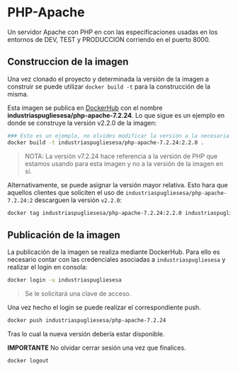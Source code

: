# PHP-Apache

Un servidor Apache con PHP en con las especificaciones usadas en los entornos de DEV, TEST y PRODUCCION corriendo en el puerto 8000.

## Construccion de la imagen

Una vez clonado el proyecto y determinada la versión de la imagen a construir se puede utilizar `docker build -t` para la construcción de la misma. 

Esta imagen se publica en [DockerHub](https://hub.docker.com/) con el nombre **industriaspugliesesa/php-apache-7.2.24**. 
Lo que sigue es un ejemplo en donde se construye la versión v2.2.0 de la imagen:


```bash
### Esto es un ejemplo, no olvides modificar la versión a la necesaria
docker build -t industriaspugliesesa/php-apache-7.2.24:2.2.0 .
```
> NOTA: La versión v7.2.24 hace referencia a la versión de PHP que estamos usando para esta imagen y no a la versión de la imagen en sí.

Alternativamente, se puede asignar la versión mayor relativa. Esto hara que aquellos clientes que soliciten el uso de `industriaspugliesesa/php-apache-7.2.24:2` descarguen la versión `v2.2.0`:

```bash
docker tag industriaspugliesesa/php-apache-7.2.24:2.2.0 industriaspugliesesa/php-apache-7.2.24:2
```

## Publicación de la imagen

La publicación de la imagen se realiza mediante DockerHub. Para ello es necesario contar con las credenciales asociadas a  `industriaspugliesesa` y realizar el login en consola:

```bash
docker login -u industriaspugliesesa
```

> Se le solicitará una clave de acceso.

Una vez hecho el login se puede realizar el correspondiente push.

```bash
docker push industriaspugliesesa/php-apache-7.2.24
```

Tras lo cual la nueva versión debería estar disponible.

**IMPORTANTE** No olvidar cerrar sesión una vez que finalices.

```bash
docker logout
```

